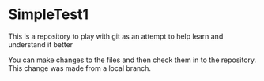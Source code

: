 # SimpleTest1
This is a repository to play with git as an attempt to help learn and understand it better

You can make changes to the files and then check them in to the repository.
This change was made from a local branch.
